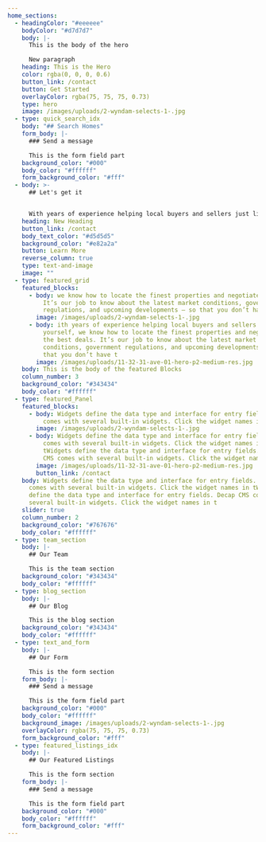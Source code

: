 ```yaml
---
home_sections:
  - headingColor: "#eeeeee"
    bodyColor: "#d7d7d7"
    body: |-
      This is the body of the hero

      New paragraph
    heading: This is the Hero
    color: rgba(0, 0, 0, 0.6)
    button_link: /contact
    button: Get Started
    overlayColor: rgba(75, 75, 75, 0.73)
    type: hero
    image: /images/uploads/2-wyndam-selects-1-.jpg
  - type: quick_search_idx
    body: "## Search Homes"
    form_body: |-
      ### Send a message

      This is the form field part
    background_color: "#000"
    body_color: "#ffffff"
    form_background_color: "#fff"
  - body: >-
      ## Let's get it


      With years of experience helping local buyers and sellers just like yourself, we know how to locate the finest properties and negotiate the best deals. It’s our job to know about the latest market conditions, government regulations, and upcoming developments – so that you don’t have to.
    heading: New Heading
    button_link: /contact
    body_text_color: "#d5d5d5"
    background_color: "#e82a2a"
    button: Learn More
    reverse_column: true
    type: text-and-image
    image: ""
  - type: featured_grid
    featured_blocks:
      - body: we know how to locate the finest properties and negotiate the best deals.
          It’s our job to know about the latest market conditions, government
          regulations, and upcoming developments – so that you don’t have t
        image: /images/uploads/2-wyndam-selects-1-.jpg
      - body: ith years of experience helping local buyers and sellers just like
          yourself, we know how to locate the finest properties and negotiate
          the best deals. It’s our job to know about the latest market
          conditions, government regulations, and upcoming developments – so
          that you don’t have t
        image: /images/uploads/11-32-31-ave-01-hero-p2-medium-res.jpg
    body: This is the body of the featured Blocks
    column_number: 3
    background_color: "#343434"
    body_color: "#ffffff"
  - type: featured_Panel
    featured_blocks:
      - body: Widgets define the data type and interface for entry fields. Decap CMS
          comes with several built-in widgets. Click the widget names in t
        image: /images/uploads/2-wyndam-selects-1-.jpg
      - body: Widgets define the data type and interface for entry fields. Decap CMS
          comes with several built-in widgets. Click the widget names in
          tWidgets define the data type and interface for entry fields. Decap
          CMS comes with several built-in widgets. Click the widget names in t
        image: /images/uploads/11-32-31-ave-01-hero-p2-medium-res.jpg
        button_link: /contact
    body: Widgets define the data type and interface for entry fields. Decap CMS
      comes with several built-in widgets. Click the widget names in tWidgets
      define the data type and interface for entry fields. Decap CMS comes with
      several built-in widgets. Click the widget names in t
    slider: true
    column_number: 2
    background_color: "#767676"
    body_color: "#ffffff"
  - type: team_section
    body: |-
      ## Our Team

      This is the team section
    background_color: "#343434"
    body_color: "#ffffff"
  - type: blog_section
    body: |-
      ## Our Blog

      This is the blog section
    background_color: "#343434"
    body_color: "#ffffff"
  - type: text_and_form
    body: |-
      ## Our Form

      This is the form section
    form_body: |-
      ### Send a message

      This is the form field part
    background_color: "#000"
    body_color: "#ffffff"
    background_image: /images/uploads/2-wyndam-selects-1-.jpg
    overlayColor: rgba(75, 75, 75, 0.73)
    form_background_color: "#fff"
  - type: featured_listings_idx
    body: |-
      ## Our Featured Listings

      This is the form section
    form_body: |-
      ### Send a message

      This is the form field part
    background_color: "#000"
    body_color: "#ffffff"
    form_background_color: "#fff"
---
```

